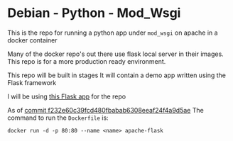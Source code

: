 # Debian - Python - Mod_Wsgi

This is the repo for running a python app under `mod_wsgi` on apache in a docker container

Many of the docker repo's out there use flask local server in their images.
This repo is for a more production ready environment.

This repo will be built in stages
It will contain a demo app written using the Flask framework

I will be using [this Flask app](http://code.tutsplus.com/tutorials/an-introduction-to-pythons-flask-framework--net-28822) for the repo

As of [commit f232e60c39fcd480fbabab6308eeaf24f4a9d5ae](https://github.com/Craicerjack/apache-flask/tree/f232e60c39fcd480fbabab6308eeaf24f4a9d5ae)
The command to run the `Dockerfile` is:

`docker run -d -p 80:80 --name <name> apache-flask`